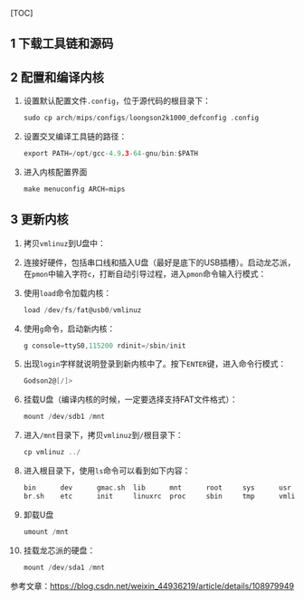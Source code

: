 [TOC]

## 1 下载工具链和源码


## 2 配置和编译内核

1. 设置默认配置文件`.config`，位于源代码的根目录下：

    ```c
    sudo cp arch/mips/configs/loongson2k1000_defconfig .config
    ```

2. 设置交叉编译工具链的路径：

    ```c
    export PATH=/opt/gcc-4.9.3-64-gnu/bin:$PATH
    ```

3. 进入内核配置界面

    ```c
    make menuconfig ARCH=mips
    ```

## 3 更新内核

1. 拷贝`vmlinuz`到U盘中：

2. 连接好硬件，包括串口线和插入U盘（最好是底下的USB插槽）。启动龙芯派，在`pmon`中输入字符`c`，打断自动引导过程，进入`pmon`命令输入行模式：

3. 使用`load`命令加载内核：

    ```c
    load /dev/fs/fat@usb0/vmlinuz
    ```

4. 使用`g`命令，启动新内核：

    ```c
    g console=ttyS0,115200 rdinit=/sbin/init
    ```

5. 出现`login`字样就说明登录到新内核中了。按下`ENTER`键，进入命令行模式：

    ```c
    Godson2@[/]>
    ```

6. 挂载U盘（编译内核的时候，一定要选择支持FAT文件格式）：

    ```c
    mount /dev/sdb1 /mnt
    ```

7. 进入`/mnt`目录下，拷贝`vmlinuz`到`/`根目录下：

    ```c
    cp vmlinuz ../
    ```

8. 进入根目录下，使用`ls`命令可以看到如下内容：

    ```c
    bin      dev      gmac.sh  lib      mnt      root     sys      usr
    br.sh    etc      init     linuxrc  proc     sbin     tmp      vmlinuz
    ```

9. 卸载U盘

    ```c
    umount /mnt
    ```

10. 挂载龙芯派的硬盘：

    ```c
    mount /dev/sda1 /mnt
    ```


参考文章：https://blog.csdn.net/weixin_44936219/article/details/108979949